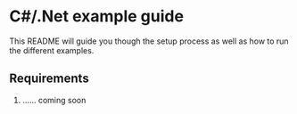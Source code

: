 # C#/.Net example guide
This README will guide you though the setup process as well as how to run the different examples. 
## Requirements
1. ...... coming soon

